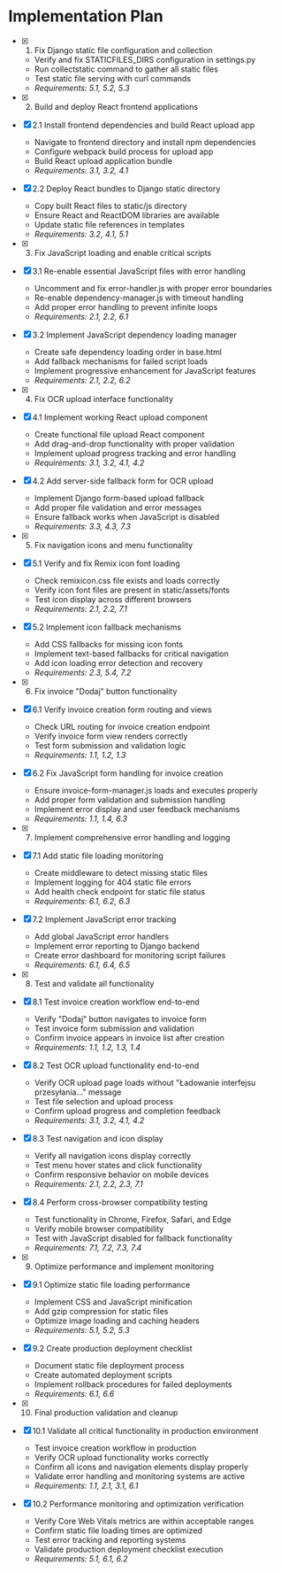 # Implementation Plan

- [x] 1. Fix Django static file configuration and collection

  - Verify and fix STATICFILES_DIRS configuration in settings.py
  - Run collectstatic command to gather all static files
  - Test static file serving with curl commands
  - _Requirements: 5.1, 5.2, 5.3_

- [x] 2. Build and deploy React frontend applications
- [x] 2.1 Install frontend dependencies and build React upload app

  - Navigate to frontend directory and install npm dependencies
  - Configure webpack build process for upload app
  - Build React upload application bundle
  - _Requirements: 3.1, 3.2, 4.1_

- [x] 2.2 Deploy React bundles to Django static directory

  - Copy built React files to static/js directory
  - Ensure React and ReactDOM libraries are available
  - Update static file references in templates
  - _Requirements: 3.2, 4.1, 5.1_

- [x] 3. Fix JavaScript loading and enable critical scripts
- [x] 3.1 Re-enable essential JavaScript files with error handling

  - Uncomment and fix error-handler.js with proper error boundaries
  - Re-enable dependency-manager.js with timeout handling
  - Add proper error handling to prevent infinite loops
  - _Requirements: 2.1, 2.2, 6.1_

- [x] 3.2 Implement JavaScript dependency loading manager

  - Create safe dependency loading order in base.html
  - Add fallback mechanisms for failed script loads
  - Implement progressive enhancement for JavaScript features
  - _Requirements: 2.1, 2.2, 6.2_

- [x] 4. Fix OCR upload interface functionality
- [x] 4.1 Implement working React upload component

  - Create functional file upload React component
  - Add drag-and-drop functionality with proper validation
  - Implement upload progress tracking and error handling
  - _Requirements: 3.1, 3.2, 4.1, 4.2_

- [x] 4.2 Add server-side fallback form for OCR upload

  - Implement Django form-based upload fallback
  - Add proper file validation and error messages
  - Ensure fallback works when JavaScript is disabled
  - _Requirements: 3.3, 4.3, 7.3_

- [x] 5. Fix navigation icons and menu functionality
- [x] 5.1 Verify and fix Remix icon font loading

  - Check remixicon.css file exists and loads correctly
  - Verify icon font files are present in static/assets/fonts
  - Test icon display across different browsers
  - _Requirements: 2.1, 2.2, 7.1_

- [x] 5.2 Implement icon fallback mechanisms

  - Add CSS fallbacks for missing icon fonts
  - Implement text-based fallbacks for critical navigation
  - Add icon loading error detection and recovery
  - _Requirements: 2.3, 5.4, 7.2_

- [x] 6. Fix invoice "Dodaj" button functionality
- [x] 6.1 Verify invoice creation form routing and views

  - Check URL routing for invoice creation endpoint
  - Verify invoice form view renders correctly
  - Test form submission and validation logic
  - _Requirements: 1.1, 1.2, 1.3_

- [x] 6.2 Fix JavaScript form handling for invoice creation

  - Ensure invoice-form-manager.js loads and executes properly
  - Add proper form validation and submission handling
  - Implement error display and user feedback mechanisms
  - _Requirements: 1.1, 1.4, 6.3_

- [x] 7. Implement comprehensive error handling and logging
- [x] 7.1 Add static file loading monitoring

  - Create middleware to detect missing static files
  - Implement logging for 404 static file errors
  - Add health check endpoint for static file status
  - _Requirements: 6.1, 6.2, 6.3_

- [x] 7.2 Implement JavaScript error tracking

  - Add global JavaScript error handlers
  - Implement error reporting to Django backend
  - Create error dashboard for monitoring script failures
  - _Requirements: 6.1, 6.4, 6.5_

- [x] 8. Test and validate all functionality
- [x] 8.1 Test invoice creation workflow end-to-end

  - Verify "Dodaj" button navigates to invoice form
  - Test invoice form submission and validation
  - Confirm invoice appears in invoice list after creation
  - _Requirements: 1.1, 1.2, 1.3, 1.4_

- [x] 8.2 Test OCR upload functionality end-to-end

  - Verify OCR upload page loads without "Ładowanie interfejsu przesyłania..." message
  - Test file selection and upload process
  - Confirm upload progress and completion feedback
  - _Requirements: 3.1, 3.2, 4.1, 4.2_

- [x] 8.3 Test navigation and icon display

  - Verify all navigation icons display correctly
  - Test menu hover states and click functionality
  - Confirm responsive behavior on mobile devices
  - _Requirements: 2.1, 2.2, 2.3, 7.1_

- [x] 8.4 Perform cross-browser compatibility testing

  - Test functionality in Chrome, Firefox, Safari, and Edge
  - Verify mobile browser compatibility
  - Test with JavaScript disabled for fallback functionality
  - _Requirements: 7.1, 7.2, 7.3, 7.4_

- [x] 9. Optimize performance and implement monitoring
- [x] 9.1 Optimize static file loading performance

  - Implement CSS and JavaScript minification
  - Add gzip compression for static files
  - Optimize image loading and caching headers
  - _Requirements: 5.1, 5.2, 5.3_

- [x] 9.2 Create production deployment checklist

  - Document static file deployment process
  - Create automated deployment scripts
  - Implement rollback procedures for failed deployments
  - _Requirements: 6.1, 6.6_

- [x] 10. Final production validation and cleanup
- [x] 10.1 Validate all critical functionality in production environment

  - Test invoice creation workflow in production
  - Verify OCR upload functionality works correctly
  - Confirm all icons and navigation elements display properly
  - Validate error handling and monitoring systems are active
  - _Requirements: 1.1, 2.1, 3.1, 6.1_

- [x] 10.2 Performance monitoring and optimization verification
  - Verify Core Web Vitals metrics are within acceptable ranges
  - Confirm static file loading times are optimized
  - Test error tracking and reporting systems
  - Validate production deployment checklist execution
  - _Requirements: 5.1, 6.1, 6.2_
